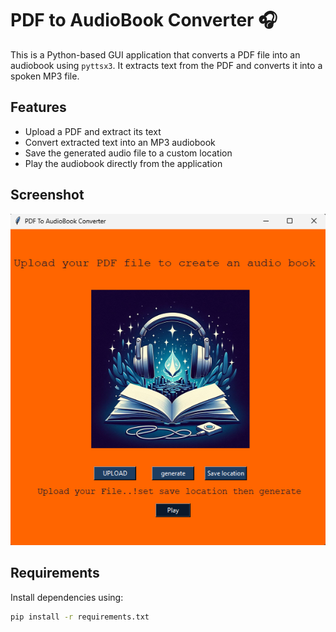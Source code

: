 # PDF to AudioBook Converter 🎧

This is a Python-based GUI application that converts a PDF file into an audiobook using `pyttsx3`. It extracts text from the PDF and converts it into a spoken MP3 file.

## Features  
- Upload a PDF and extract its text  
- Convert extracted text into an MP3 audiobook  
- Save the generated audio file to a custom location  
- Play the audiobook directly from the application  


## Screenshot
![Screenshot](screenshot.png)

## Requirements  
Install dependencies using:  
```sh
pip install -r requirements.txt
